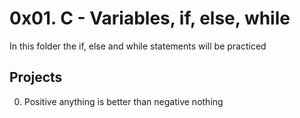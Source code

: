 # 0x01. C - Variables, if, else, while
In this folder the if, else and while statements will be practiced
## Projects
0. Positive anything is better than negative nothing 

